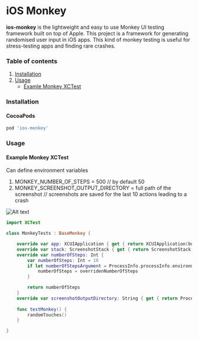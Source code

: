# iOS Monkey

**ios-monkey** is the lightweight and easy to use Monkey UI testing framework built on top of Apple. This project is a framework for generating randomised user input in iOS apps. This kind of monkey testing is useful for stress-testing apps and finding rare crashes.


### Table of contents
1. [Installation](#installation)
2. [Usage](#usage)
    - [Examle Monkey XCTest](#monkey)

### Installation <a name="installation"></a>
#### CocoaPods

```ruby
pod 'ios-monkey'
```

### Usage <a name="usage"></a>


#### Example Monkey XCTest <a name="monkey"></a>

Can define environment variables 
1. MONKEY_NUMBER_OF_STEPS = 500 // by default 50
2. MONKEY_SCREENSHOT_OUTPUT_DIRECTORY = full path of the screenshot // screenshots are saved for the last 10 actions leading to a crash

![Alt text](./screenshots.png?raw=true "Monkey screenshots")

```swift
import XCTest

class MonkeyTests : BaseMonkey {

    override var app: XCUIApplication { get { return XCUIApplication(bundleIdentifier: "com.apple.mobilesafari") } }
    override var stack: ScreenshotStack { get { return ScreenshotStack(size: 10) } }
    override var numberOfSteps: Int {
        var numberOfSteps: Int = 10
        if let numberOfStepsArgument = ProcessInfo.processInfo.environment["MONKEY_NUMBER_OF_STEPS"], let overridenNumberOfSteps = Int(numberOfStepsArgument) {
            numberOfSteps = overridenNumberOfSteps
        }

        return numberOfSteps
    }
    override var screenshotOutputDirectory: String { get { return ProcessInfo.processInfo.environment["MONKEY_SCREENSHOT_OUTPUT_DIRECTORY"] ?? "" } }
    
    func testMonkey() {
        randomTouches()
    }

}
```
